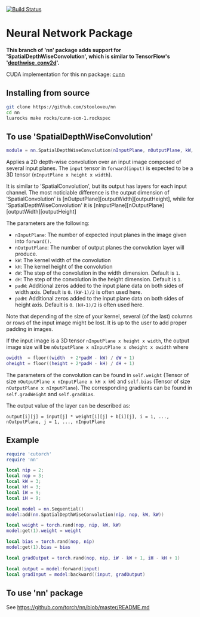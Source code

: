[![Build Status](https://travis-ci.org/torch/nn.svg?branch=master)](https://travis-ci.org/torch/nn)
<a name="nn.dok"></a>
# Neural Network Package #

**This branch of 'nn' package adds support for 'SpatialDepthWiseConvolution', which is similar to TensorFlow's '[depthwise_conv2d](https://github.com/tensorflow/tensorflow/blob/master/tensorflow/g3doc/api_docs/python/functions_and_classes/shard4/tf.nn.depthwise_conv2d.md)'.**

CUDA implementation for this nn package: [cunn](https://github.com/stooloveu/cunn/)

## Installing from source
```bash
git clone https://github.com/stooloveu/nn
cd nn
luarocks make rocks/cunn-scm-1.rockspec
```

## To use 'SpatialDepthWiseConvolution'

```lua
module = nn.SpatialDepthWiseConvolution(nInputPlane, nOutputPlane, kW, kH, [dW], [dH], [padW], [padH])
```
Applies a 2D depth-wise convolution over an input image composed of several input planes. The `input` tensor in
`forward(input)` is expected to be a 3D tensor (`nInputPlane x height x width`).

It is similar to 'SpatialConvolution', but its output has layers for each input channel. The most noticiable difference is the output dimension of 'SpatialConvolution' is \[nOutputPlane\]\[outputWidth\]\[outputHeight\], while for 'SpatialDepthWiseConvolution' it is  \[nInputPlane\]\[nOutputPlane\]\[outputWidth\]\[outputHeight\]

The parameters are the following:
  * `nInputPlane`: The number of expected input planes in the image given into `forward()`.
  * `nOutputPlane`: The number of output planes the convolution layer will produce.
  * `kW`: The kernel width of the convolution
  * `kH`: The kernel height of the convolution
  * `dW`: The step of the convolution in the width dimension. Default is `1`.
  * `dH`: The step of the convolution in the height dimension. Default is `1`.
  * `padW`: Additional zeros added to the input plane data on both sides of width axis. Default is `0`. `(kW-1)/2` is often used here.
  * `padH`: Additional zeros added to the input plane data on both sides of height axis. Default is `0`. `(kH-1)/2` is often used here.

Note that depending of the size of your kernel, several (of the last)
columns or rows of the input image might be lost. It is up to the user to
add proper padding in images.

If the input image is a 3D tensor `nInputPlane x height x width`, the output image size
will be `nOutputPlane x nInputPlane x oheight x owidth` where
```lua
owidth  = floor((width  + 2*padW - kW) / dW + 1)
oheight = floor((height + 2*padH - kH) / dH + 1)
```

The parameters of the convolution can be found in `self.weight` (Tensor of
size `nOutputPlane x nInputPlane x kH x kW`) and `self.bias` (Tensor of
size `nOutputPlane x nInputPlane`). The corresponding gradients can be found in
`self.gradWeight` and `self.gradBias`.

The output value of the layer can be described as:
```
output[i][j] = input[j] * weight[i][j] + b[i][j], i = 1, ..., nOutputPlane, j = 1, ..., nInputPlane
```

## Example

```lua
require 'cutorch'
require 'nn'

local nip = 2;
local nop = 3;
local kW = 3;
local kH = 3;
local iW = 9;
local iH = 9;

local model = nn.Sequential()
model:add(nn.SpatialDepthWiseConvolution(nip, nop, kW, kW))

local weight = torch.rand(nop, nip, kW, kW)
model:get(1).weight = weight

local bias = torch.rand(nop, nip)
model:get(1).bias = bias

local gradOutput = torch.rand(nop, nip, iW - kW + 1, iH - kH + 1)

local output = model:forward(input)
local gradInput = model:backward((input, gradOutput)
```

## To use 'nn' package

See <https://github.com/torch/nn/blob/master/README.md>
